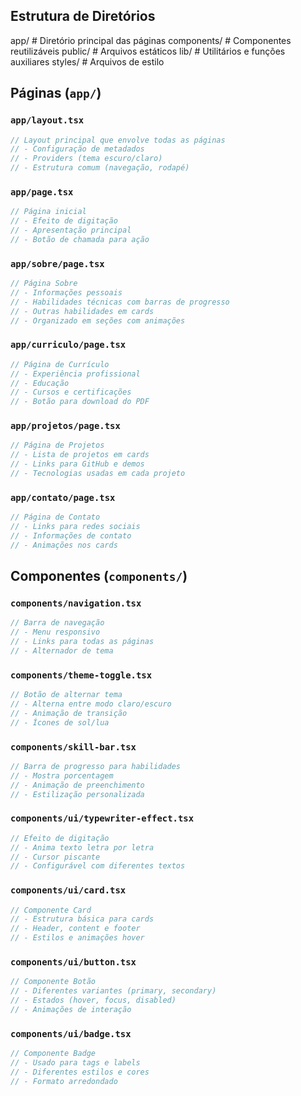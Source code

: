 ## Estrutura de Diretórios

app/                  # Diretório principal das páginas
components/          # Componentes reutilizáveis
public/             # Arquivos estáticos
lib/               # Utilitários e funções auxiliares
styles/           # Arquivos de estilo

## Páginas (`app/`)

### `app/layout.tsx`
```typescript
// Layout principal que envolve todas as páginas
// - Configuração de metadados
// - Providers (tema escuro/claro)
// - Estrutura comum (navegação, rodapé)
```

### `app/page.tsx`
```typescript
// Página inicial
// - Efeito de digitação
// - Apresentação principal
// - Botão de chamada para ação
```

### `app/sobre/page.tsx`
```typescript
// Página Sobre
// - Informações pessoais
// - Habilidades técnicas com barras de progresso
// - Outras habilidades em cards
// - Organizado em seções com animações
```

### `app/curriculo/page.tsx`
```typescript
// Página de Currículo
// - Experiência profissional
// - Educação
// - Cursos e certificações
// - Botão para download do PDF
```

### `app/projetos/page.tsx`
```typescript
// Página de Projetos
// - Lista de projetos em cards
// - Links para GitHub e demos
// - Tecnologias usadas em cada projeto
```

### `app/contato/page.tsx`
```typescript
// Página de Contato
// - Links para redes sociais
// - Informações de contato
// - Animações nos cards
```

## Componentes (`components/`)

### `components/navigation.tsx`
```typescript
// Barra de navegação
// - Menu responsivo
// - Links para todas as páginas
// - Alternador de tema
```

### `components/theme-toggle.tsx`
```typescript
// Botão de alternar tema
// - Alterna entre modo claro/escuro
// - Animação de transição
// - Ícones de sol/lua
```

### `components/skill-bar.tsx`
```typescript
// Barra de progresso para habilidades
// - Mostra porcentagem
// - Animação de preenchimento
// - Estilização personalizada
```

### `components/ui/typewriter-effect.tsx`
```typescript
// Efeito de digitação
// - Anima texto letra por letra
// - Cursor piscante
// - Configurável com diferentes textos
```

### `components/ui/card.tsx`
```typescript
// Componente Card
// - Estrutura básica para cards
// - Header, content e footer
// - Estilos e animações hover
```

### `components/ui/button.tsx`
```typescript
// Componente Botão
// - Diferentes variantes (primary, secondary)
// - Estados (hover, focus, disabled)
// - Animações de interação
```

### `components/ui/badge.tsx`
```typescript
// Componente Badge
// - Usado para tags e labels
// - Diferentes estilos e cores
// - Formato arredondado